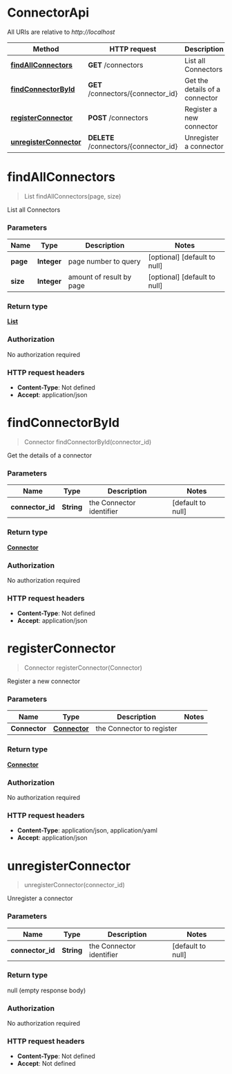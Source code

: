 # ConnectorApi

All URIs are relative to *http://localhost*

| Method | HTTP request | Description |
|------------- | ------------- | -------------|
| [**findAllConnectors**](ConnectorApi.md#findAllConnectors) | **GET** /connectors | List all Connectors |
| [**findConnectorById**](ConnectorApi.md#findConnectorById) | **GET** /connectors/{connector_id} | Get the details of a connector |
| [**registerConnector**](ConnectorApi.md#registerConnector) | **POST** /connectors | Register a new connector |
| [**unregisterConnector**](ConnectorApi.md#unregisterConnector) | **DELETE** /connectors/{connector_id} | Unregister a connector |


<a name="findAllConnectors"></a>
# **findAllConnectors**
> List findAllConnectors(page, size)

List all Connectors

### Parameters

|Name | Type | Description  | Notes |
|------------- | ------------- | ------------- | -------------|
| **page** | **Integer**| page number to query | [optional] [default to null] |
| **size** | **Integer**| amount of result by page | [optional] [default to null] |

### Return type

[**List**](../Models/Connector.md)

### Authorization

No authorization required

### HTTP request headers

- **Content-Type**: Not defined
- **Accept**: application/json

<a name="findConnectorById"></a>
# **findConnectorById**
> Connector findConnectorById(connector\_id)

Get the details of a connector

### Parameters

|Name | Type | Description  | Notes |
|------------- | ------------- | ------------- | -------------|
| **connector\_id** | **String**| the Connector identifier | [default to null] |

### Return type

[**Connector**](../Models/Connector.md)

### Authorization

No authorization required

### HTTP request headers

- **Content-Type**: Not defined
- **Accept**: application/json

<a name="registerConnector"></a>
# **registerConnector**
> Connector registerConnector(Connector)

Register a new connector

### Parameters

|Name | Type | Description  | Notes |
|------------- | ------------- | ------------- | -------------|
| **Connector** | [**Connector**](../Models/Connector.md)| the Connector to register | |

### Return type

[**Connector**](../Models/Connector.md)

### Authorization

No authorization required

### HTTP request headers

- **Content-Type**: application/json, application/yaml
- **Accept**: application/json

<a name="unregisterConnector"></a>
# **unregisterConnector**
> unregisterConnector(connector\_id)

Unregister a connector

### Parameters

|Name | Type | Description  | Notes |
|------------- | ------------- | ------------- | -------------|
| **connector\_id** | **String**| the Connector identifier | [default to null] |

### Return type

null (empty response body)

### Authorization

No authorization required

### HTTP request headers

- **Content-Type**: Not defined
- **Accept**: Not defined

